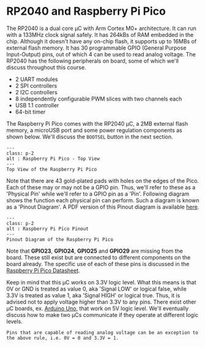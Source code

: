 # RP2040 and Raspberry Pi Pico
The RP2040 is a dual core &mu;C with Arm Cortex M0+ architecture. It can run with a 133MHz clock signal safely. It has 264kBs of RAM embedded in the chip. Although it doesn't have any on-chip flash, it supports up to 16MBs of external flash memory. It has 30 programmable GPIO (General Purpose Input-Output) pins, out of which 4 can be used to read analog voltage. The RP2040 has the following peripherals on board, some of which we'll discuss throughout this course.
- 2 UART modules
- 2 SPI controllers
- 2 I2C controllers
- 8 independently configurable PWM slices with two channels each
- USB 1.1 controller
- 64-bit timer

The Raspberry Pi Pico comes with the RP2040 &mu;C, a 2MB external flash memory, a microUSB port and some power regulation components as shown below. We'll discuss the `BOOTSEL` button in the next section.
```{figure} ./figs/piPicoTop.jpg
---
class: p-2
alt : Raspberry Pi Pico - Top View
---
Top View of the Raspberry Pi Pico
```

Note that there are 43 gold-plated pads with holes on the edges of the Pico. Each of these may or may not be a GPIO pin. Thus, we'll refer to these as a 'Physical Pin' while we'll refer to a GPIO pin as a 'Pin'. Following diagram shows the function each physical pin can perform. Such a diagram is known as a 'Pinout Diagram'. A PDF version of this Pinout diagram is available [here](https://datasheets.raspberrypi.com/pico/Pico-R3-A4-Pinout.pdf).
```{figure} ./figs/picoPinout.svg
---
class: p-2
alt : Raspberry Pi Pico Pinout
---
Pinout Diagram of the Raspberry Pi Pico
```
Note that **GPIO23**, **GPIO24**, **GPIO25** and **GPIO29** are missing from the board. These still exist but are connected to different components on the board already. The specific use of each of these pins is discussed in the [Raspberry Pi Pico Datasheet](https://datasheets.raspberrypi.com/pico/pico-datasheet.pdf).

Keep in mind that this &mu;C works on 3.3V logic level. What this means is that 0V or GND is treated as value 0, aka 'Signal LOW' or logical false, while 3.3V is treated as value 1, aka 'Signal HIGH' or logical true. Thus, it is advised not to apply voltage higher than 3.3V to any pins. There exist other &mu;C boards, ex. [Arduino Uno](https://store-usa.arduino.cc/products/arduino-uno-rev3?selectedStore=us), that work on 5V logic level. We'll eventually discuss how to make two &mu;Cs communicate if they operate at different logic levels.
```{note}
Pins that are capable of reading analog voltage can be an exception to the above rule, i.e. 0V = 0 and 3.3V = 1.
```
